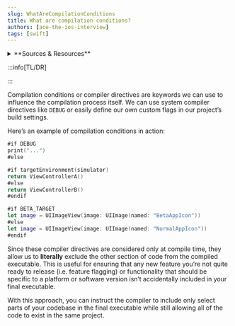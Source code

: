 ```yaml
---
slug: WhatAreCompilationConditions
title: What are compilation conditions?
authors: [ace-the-ios-interview]
tags: [swift]
---
```


<details>
  <summary>**Sources & Resources**</summary>

  **Main Source:** [Ace the iOS Interview](https://aryamansharda.gumroad.com/l/tcvck)

  **Additional Sources:**

  **Further Reading:**

</details>

:::info[TL/DR]

:::

Compilation conditions or compiler directives are keywords we can use to influence the
compilation process itself. We can use system compiler directives like `DEBUG` or easily define our own custom flags in our project’s build settings.

Here’s an example of compilation conditions in action:

```swift
#if DEBUG
print("...")
#else

#if targetEnvironment(simulator)
return ViewControllerA()
#else
return ViewControllerB()
#endif

#if BETA_TARGET
let image = UIImageView(image: UIImage(named: "BetaAppIcon"))
#else
let image = UIImageView(image: UIImage(named: "NormalAppIcon"))
#endif
```

Since these compiler directives are considered only at compile time, they allow us to **literally** exclude the other section of code from the compiled executable. This is useful for ensuring that any new feature you’re not quite ready to release (i.e. feature flagging) or functionality that should be specific to a platform or software version isn’t accidentally included in your final executable.

With this approach, you can instruct the compiler to include only select parts of your codebase in the final executable while still allowing all of the code to exist in the same project.
